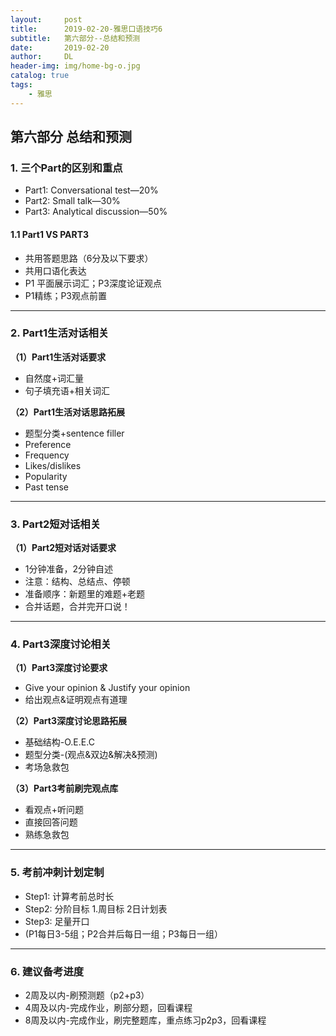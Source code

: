 ```yaml
---
layout:     post
title:      2019-02-20-雅思口语技巧6
subtitle:   第六部分--总结和预测
date:       2019-02-20
author:     DL
header-img: img/home-bg-o.jpg
catalog: true
tags:
    - 雅思
---
```


## 第六部分 总结和预测

### 1. 三个Part的区别和重点

- Part1: Conversational test—20%
- Part2: Small talk—30%
- Part3: Analytical discussion—50%

#### 1.1 Part1 VS PART3

- 共用答题思路（6分及以下要求）
- 共用口语化表达
- P1 平面展示词汇；P3深度论证观点
- P1精练；P3观点前置

---

### 2. Part1生活对话相关

**（1）Part1生活对话要求**

- 自然度+词汇量
- 句子填充语+相关词汇

**（2）Part1生活对话思路拓展**

- 题型分类+sentence filler
- Preference
- Frequency
- Likes/dislikes
- Popularity
- Past tense 

---

### 3. Part2短对话相关

**（1）Part2短对话对话要求**

- 1分钟准备，2分钟自述
- 注意：结构、总结点、停顿
- 准备顺序：新题里的难题+老题
- 合并话题，合并完开口说！

---

### 4. Part3深度讨论相关

**（1）Part3深度讨论要求**

- Give your opinion & Justify your opinion
- 给出观点&证明观点有道理

**（2）Part3深度讨论思路拓展**

- 基础结构-O.E.E.C
- 题型分类-(观点&双边&解决&预测)
- 考场急救包

**（3）Part3考前刷完观点库**

- 看观点+听问题
- 直接回答问题
- 熟练急救包

---

### 5. 考前冲刺计划定制

- Step1: 计算考前总时长
- Step2: 分阶目标 1.周目标 2日计划表
- Step3: 足量开口
- (P1每日3-5组；P2合并后每日一组；P3每日一组）

---

### 6. 建议备考进度

- 2周及以内-刷预测题（p2+p3）
- 4周及以内-完成作业，刷部分题，回看课程
- 8周及以内-完成作业，刷完整题库，重点练习p2p3，回看课程




